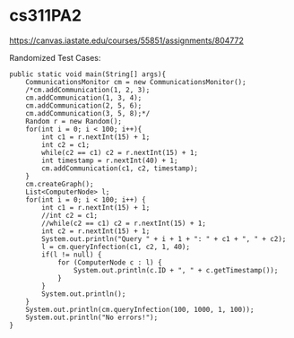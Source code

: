 # cs311PA2
https://canvas.iastate.edu/courses/55851/assignments/804772

Randomized Test Cases:

    public static void main(String[] args){
        CommunicationsMonitor cm = new CommunicationsMonitor();
        /*cm.addCommunication(1, 2, 3);
        cm.addCommunication(1, 3, 4);
        cm.addCommunication(2, 5, 6);
        cm.addCommunication(3, 5, 8);*/
        Random r = new Random();
        for(int i = 0; i < 100; i++){
            int c1 = r.nextInt(15) + 1;
            int c2 = c1;
            while(c2 == c1) c2 = r.nextInt(15) + 1;
            int timestamp = r.nextInt(40) + 1;
            cm.addCommunication(c1, c2, timestamp);
        }
        cm.createGraph();
        List<ComputerNode> l;
        for(int i = 0; i < 100; i++) {
            int c1 = r.nextInt(15) + 1;
            //int c2 = c1;
            //while(c2 == c1) c2 = r.nextInt(15) + 1;
            int c2 = r.nextInt(15) + 1;
            System.out.println("Query " + i + 1 + ": " + c1 + ", " + c2);
            l = cm.queryInfection(c1, c2, 1, 40);
            if(l != null) {
                for (ComputerNode c : l) {
                    System.out.println(c.ID + ", " + c.getTimestamp());
                }
            }
            System.out.println();
        }
        System.out.println(cm.queryInfection(100, 1000, 1, 100));
        System.out.println("No errors!");
    }